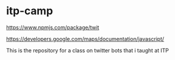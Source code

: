 # itp-camp

https://www.npmjs.com/package/twit

https://developers.google.com/maps/documentation/javascript/


This is the repository for a class on twitter bots that i taught at ITP

